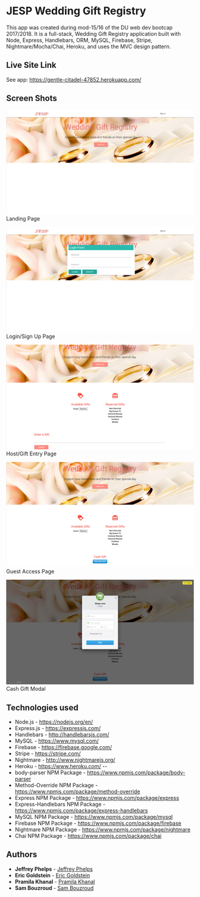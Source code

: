 

# JESP Wedding Gift Registry

This app was created during mod-15/16 of the DU web dev bootcap 2017/2018. It is a full-stack, Wedding Gift Registry application built with Node, Express, Handlebars, ORM, MySQL, Firebase, Stripe, Nightmare/Mocha/Chai, Heroku, and uses the MVC design pattern.

## Live Site Link
See app: https://gentle-citadel-47852.herokuapp.com/

## Screen Shots

![Screen shot1](public/assets/images/readme1.png)
Landing Page

![Screen shot2](public/assets/images/readme2.png)
Login/Sign Up Page

![Screen shot3](public/assets/images/readme3.png)
Host/Gift Entry Page

![Screen shot4](public/assets/images/readme4.png)
Guest Access Page

![Screen shot5](public/assets/images/readme5.png)
Cash Gift Modal

## Technologies used
- Node.js - https://nodejs.org/en/
- Express.js - https://expressjs.com/
- Handlebars - http://handlebarsjs.com/
- MySQL - https://www.mysql.com/
- Firebase - https://firebase.google.com/
- Stripe - https://stripe.com/
- Nightmare - http://www.nightmarejs.org/
- Heroku - https://www.heroku.com/
--
- body-parser NPM Package - https://www.npmjs.com/package/body-parser
- Method-Override NPM Package - https://www.npmjs.com/package/method-override
- Express NPM Package - https://www.npmjs.com/package/express
- Express-Handlebars NPM Package - https://www.npmjs.com/package/express-handlebars
- MySQL NPM Package - https://www.npmjs.com/package/mysql
- Firebase NPM Package - https://www.npmjs.com/package/firebase
- Nightmare NPM Package - https://www.npmjs.com/package/nightmare
- Chai NPM Package - https://www.npmjs.com/package/chai

## Authors

* **Jeffrey Phelps** - [Jeffrey Phelps](https://github.com/JeffreyPhelps)
* **Eric Goldstein** - [Eric Goldstein](https://github.com/JeffreyPhelps)
* **Pramila Khanal** - [Pramila Khanal](https://github.com/pramilakhanal)
* **Sam Bouzroud** - [Sam Bouzroud](https://github.com/JeffreyPhelps)